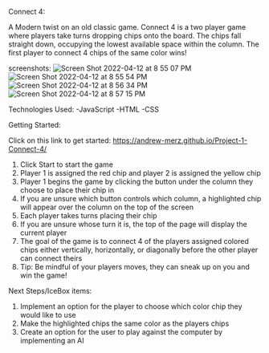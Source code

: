 Connect 4:

A Modern twist on an old classic game. Connect 4 is a two player game where players take turns dropping chips onto the board. The chips fall straight down, occupying the lowest available space within the column. The first player to connect 4 chips of the same color wins!

screenshots:
![Screen Shot 2022-04-12 at 8 55 07 PM](https://user-images.githubusercontent.com/100104797/163078846-abc76176-a02f-4698-9b79-e7170eeccad7.png)
![Screen Shot 2022-04-12 at 8 55 54 PM](https://user-images.githubusercontent.com/100104797/163078851-d99054bc-0c4a-4090-889a-cdf22da69733.png)
![Screen Shot 2022-04-12 at 8 56 34 PM](https://user-images.githubusercontent.com/100104797/163078856-51fb91d6-503a-45ab-8eee-e9a1dba8c6d0.png)
![Screen Shot 2022-04-12 at 8 57 15 PM](https://user-images.githubusercontent.com/100104797/163078864-567bfdb5-9182-4ab0-a141-af39287b34ea.png)

Technologies Used:
-JavaScript
-HTML
-CSS

Getting Started:

Click on this link to get started: https://andrew-merz.github.io/Project-1-Connect-4/

1. Click Start to start the game
2. Player 1 is assigned the red chip and player 2 is assigned the yellow chip
3. Player 1 begins the game by clicking the button under the column they choose to place their chip in
4. If you are unsure which button controls which column, a highlighted chip will appear over the column on the top of the screen
5. Each player takes turns placing their chip
6. If you are unsure whose turn it is, the top of the page will display the current player
7. The goal of the game is to connect 4 of the players assigned colored chips either vertically, horizontally, or diagonally before the other player can connect theirs
8. Tip: Be mindful of your players moves, they can sneak up on you and win the game!

Next Steps/IceBox items:

1. Implement an option for the player to choose which color chip they would like to use
2. Make the highlighted chips the same color as the players chips
3. Create an option for the user to play against the computer by implementing an AI
